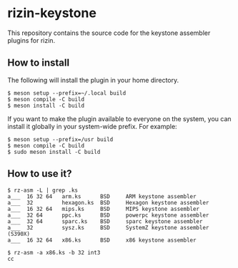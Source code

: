 rizin-keystone
================

This repository contains the source code for the keystone
assembler plugins for rizin.

How to install
--------------

The following will install the plugin in your home directory.
```
$ meson setup --prefix=~/.local build
$ meson compile -C build
$ meson install -C build
```

If you want to make the plugin available to everyone on the system, you can
install it globally in your system-wide prefix. For example:
```
$ meson setup --prefix=/usr build
$ meson compile -C build
$ sudo meson install -C build
```


How to use it?
--------------

	$ rz-asm -L | grep .ks
	a___  16 32 64   arm.ks      BSD     ARM keystone assembler
	a___  32         hexagon.ks  BSD     Hexagon keystone assembler
	a___  16 32 64   mips.ks     BSD     MIPS keystone assembler
	a___  32 64      ppc.ks      BSD     powerpc keystone assembler
	a___  32 64      sparc.ks    BSD     sparc keystone assembler
	a___  32         sysz.ks     BSD     SystemZ keystone assembler (S390X)
	a___  16 32 64   x86.ks      BSD     x86 keystone assembler

	$ rz-asm -a x86.ks -b 32 int3
	cc
